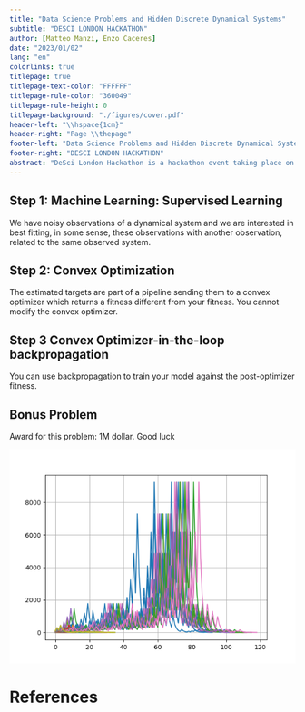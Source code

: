 ```yaml
---
title: "Data Science Problems and Hidden Discrete Dynamical Systems"
subtitle: "DESCI LONDON HACKATHON"
author: [Matteo Manzi, Enzo Caceres]
date: "2023/01/02"
lang: "en"
colorlinks: true
titlepage: true
titlepage-text-color: "FFFFFF"
titlepage-rule-color: "360049"
titlepage-rule-height: 0
titlepage-background: "./figures/cover.pdf"
header-left: "\\hspace{1cm}"
header-right: "Page \\thepage"
footer-left: "Data Science Problems and Hidden Discrete Dynamical Systems"
footer-right: "DESCI LONDON HACKATHON"
abstract: "DeSci London Hackathon is a hackathon event taking place on the 12th and 13th of January 2023. This hack is aimed at anyone interested in DeSci. The event will have two tracks – code and no-code. All submissions will be open source."
---
```


## Step 1: Machine Learning: Supervised Learning

We have noisy observations of a dynamical system and we are interested in best fitting, in some sense, these observations with another observation, related to the same observed system.

## Step 2: Convex Optimization

The estimated targets are part of a pipeline sending them to a convex optimizer which returns a fitness different from your fitness. You cannot modify the convex optimizer.

## Step 3 Convex Optimizer-in-the-loop backpropagation

You can use backpropagation to train your model against the post-optimizer fitness.

## Bonus Problem

Award for this problem: 1M dollar. Good luck

![Prove the Collatz conjecture.](./figures/collatz.png)

# References
